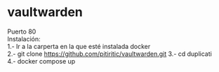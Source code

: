 # vaultwarden
Puerto 80  
Instalación:  
1.- Ir a la carperta en la que esté instalada docker  
2.- git clone https://github.com/pitiritic/vaultwarden.git
3.- cd duplicati  
4.- docker compose up  

